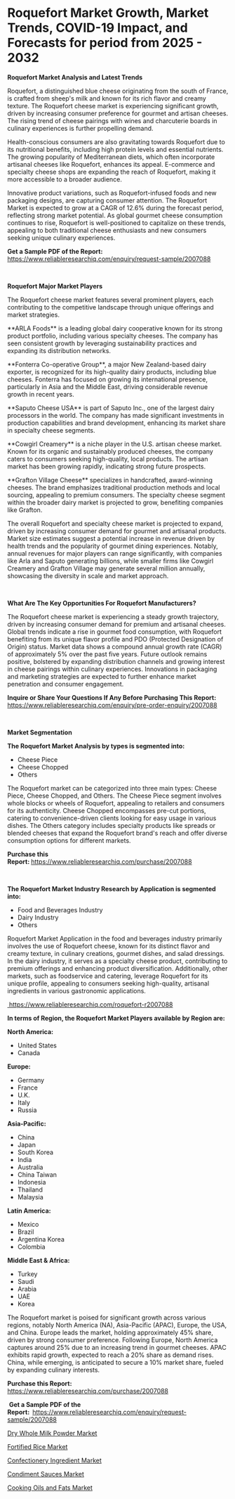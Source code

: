 <p><h1>Roquefort Market Growth, Market Trends, COVID-19 Impact, and Forecasts for period from 2025 - 2032</h1></p><p><strong>Roquefort Market Analysis and Latest Trends</strong></p>
<p><p>Roquefort, a distinguished blue cheese originating from the south of France, is crafted from sheep's milk and known for its rich flavor and creamy texture. The Roquefort cheese market is experiencing significant growth, driven by increasing consumer preference for gourmet and artisan cheeses. The rising trend of cheese pairings with wines and charcuterie boards in culinary experiences is further propelling demand.</p><p>Health-conscious consumers are also gravitating towards Roquefort due to its nutritional benefits, including high protein levels and essential nutrients. The growing popularity of Mediterranean diets, which often incorporate artisanal cheeses like Roquefort, enhances its appeal. E-commerce and specialty cheese shops are expanding the reach of Roquefort, making it more accessible to a broader audience.</p><p>Innovative product variations, such as Roquefort-infused foods and new packaging designs, are capturing consumer attention. The Roquefort Market is expected to grow at a CAGR of 12.6% during the forecast period, reflecting strong market potential. As global gourmet cheese consumption continues to rise, Roquefort is well-positioned to capitalize on these trends, appealing to both traditional cheese enthusiasts and new consumers seeking unique culinary experiences.</p></p>
<p><strong>Get a Sample PDF of the Report:&nbsp;</strong> <a href="https://www.reliableresearchiq.com/enquiry/request-sample/2007088?utm_campaign=1137&utm_medium=2&utm_source=Github&utm_content=ia&utm_term=07042025&utm_id=roquefort">https://www.reliableresearchiq.com/enquiry/request-sample/2007088</a></p>
<p>&nbsp;</p>
<p><strong>Roquefort Major Market Players</strong></p>
<p><p>The Roquefort cheese market features several prominent players, each contributing to the competitive landscape through unique offerings and market strategies. </p><p>**ARLA Foods** is a leading global dairy cooperative known for its strong product portfolio, including various specialty cheeses. The company has seen consistent growth by leveraging sustainability practices and expanding its distribution networks. </p><p>**Fonterra Co-operative Group**, a major New Zealand-based dairy exporter, is recognized for its high-quality dairy products, including blue cheeses. Fonterra has focused on growing its international presence, particularly in Asia and the Middle East, driving considerable revenue growth in recent years.</p><p>**Saputo Cheese USA** is part of Saputo Inc., one of the largest dairy processors in the world. The company has made significant investments in production capabilities and brand development, enhancing its market share in specialty cheese segments.</p><p>**Cowgirl Creamery** is a niche player in the U.S. artisan cheese market. Known for its organic and sustainably produced cheeses, the company caters to consumers seeking high-quality, local products. The artisan market has been growing rapidly, indicating strong future prospects.</p><p>**Grafton Village Cheese** specializes in handcrafted, award-winning cheeses. The brand emphasizes traditional production methods and local sourcing, appealing to premium consumers. The specialty cheese segment within the broader dairy market is projected to grow, benefiting companies like Grafton.</p><p>The overall Roquefort and specialty cheese market is projected to expand, driven by increasing consumer demand for gourmet and artisanal products. Market size estimates suggest a potential increase in revenue driven by health trends and the popularity of gourmet dining experiences. Notably, annual revenues for major players can range significantly, with companies like Arla and Saputo generating billions, while smaller firms like Cowgirl Creamery and Grafton Village may generate several million annually, showcasing the diversity in scale and market approach.</p></p>
<p>&nbsp;</p>
<p><strong>What Are The Key Opportunities For Roquefort Manufacturers?</strong></p>
<p><p>The Roquefort cheese market is experiencing a steady growth trajectory, driven by increasing consumer demand for premium and artisanal cheeses. Global trends indicate a rise in gourmet food consumption, with Roquefort benefiting from its unique flavor profile and PDO (Protected Designation of Origin) status. Market data shows a compound annual growth rate (CAGR) of approximately 5% over the past five years. Future outlook remains positive, bolstered by expanding distribution channels and growing interest in cheese pairings within culinary experiences. Innovations in packaging and marketing strategies are expected to further enhance market penetration and consumer engagement.</p></p>
<p><strong>Inquire or Share Your Questions If Any Before Purchasing This Report:</strong> <a href="https://www.reliableresearchiq.com/enquiry/pre-order-enquiry/2007088?utm_campaign=1137&utm_medium=2&utm_source=Github&utm_content=ia&utm_term=07042025&utm_id=roquefort">https://www.reliableresearchiq.com/enquiry/pre-order-enquiry/2007088</a></p>
<p>&nbsp;</p>
<p><strong>Market Segmentation</strong></p>
<p><strong>The Roquefort Market Analysis by types is segmented into:</strong></p>
<p><ul><li>Cheese Piece</li><li>Cheese Chopped</li><li>Others</li></ul></p>
<p><p>The Roquefort market can be categorized into three main types: Cheese Piece, Cheese Chopped, and Others. The Cheese Piece segment involves whole blocks or wheels of Roquefort, appealing to retailers and consumers for its authenticity. Cheese Chopped encompasses pre-cut portions, catering to convenience-driven clients looking for easy usage in various dishes. The Others category includes specialty products like spreads or blended cheeses that expand the Roquefort brand's reach and offer diverse consumption options for different markets.</p></p>
<p><strong>Purchase this Report:&nbsp;</strong><a href="https://www.reliableresearchiq.com/purchase/2007088?utm_campaign=1137&utm_medium=2&utm_source=Github&utm_content=ia&utm_term=07042025&utm_id=roquefort">https://www.reliableresearchiq.com/purchase/2007088</a></p>
<p>&nbsp;</p>
<p><strong>The Roquefort Market Industry Research by Application is segmented into:</strong></p>
<p><ul><li>Food and Beverages Industry</li><li>Dairy Industry</li><li>Others</li></ul></p>
<p><p>Roquefort Market Application in the food and beverages industry primarily involves the use of Roquefort cheese, known for its distinct flavor and creamy texture, in culinary creations, gourmet dishes, and salad dressings. In the dairy industry, it serves as a specialty cheese product, contributing to premium offerings and enhancing product diversification. Additionally, other markets, such as foodservice and catering, leverage Roquefort for its unique profile, appealing to consumers seeking high-quality, artisanal ingredients in various gastronomic applications.</p></p>
<p><a href="https://www.reliableresearchiq.com/roquefort-r2007088?utm_campaign=1137&utm_medium=2&utm_source=Github&utm_content=ia&utm_term=07042025&utm_id=roquefort">&nbsp;https://www.reliableresearchiq.com/roquefort-r2007088</a></p>
<p><strong>In terms of Region, the Roquefort Market Players available by Region are:</strong></p>
<p>
    <p> <strong> North America: </strong>
        <ul>
            <li>United States</li>
            <li>Canada</li>
        </ul>
        </p> 
    <p> <strong> Europe: </strong>
        <ul>
            <li>Germany</li>
            <li>France</li>
            <li>U.K.</li>
            <li>Italy</li>
            <li>Russia</li>
        </ul>
        </p> 
    <p> <strong> Asia-Pacific: </strong>
        <ul>
            <li>China</li>
            <li>Japan</li>
            <li>South Korea</li>
            <li>India</li>
            <li>Australia</li>
            <li>China Taiwan</li>
            <li>Indonesia</li>
            <li>Thailand</li>
            <li>Malaysia</li>
        </ul>
        </p> 
    <p> <strong> Latin America: </strong>
        <ul>
            <li>Mexico</li>
            <li>Brazil</li>
            <li>Argentina Korea</li>
            <li>Colombia</li>
        </ul>
        </p> 
    <p> <strong> Middle East & Africa: </strong>
        <ul>
            <li>Turkey</li>
            <li>Saudi</li>
            <li>Arabia</li>
            <li>UAE</li>
            <li>Korea</li>
        </ul>
    </p>
    </p>
<p><p>The Roquefort market is poised for significant growth across various regions, notably North America (NA), Asia-Pacific (APAC), Europe, the USA, and China. Europe leads the market, holding approximately 45% share, driven by strong consumer preference. Following Europe, North America captures around 25% due to an increasing trend in gourmet cheeses. APAC exhibits rapid growth, expected to reach a 20% share as demand rises. China, while emerging, is anticipated to secure a 10% market share, fueled by expanding culinary interests.</p></p>
<p><strong>Purchase this Report: </strong><a href="https://www.reliableresearchiq.com/purchase/2007088?utm_campaign=1137&utm_medium=2&utm_source=Github&utm_content=ia&utm_term=07042025&utm_id=roquefort">https://www.reliableresearchiq.com/purchase/2007088</a></p>
<p>&nbsp;<strong>Get a Sample PDF of the Report:&nbsp;&nbsp;</strong><a href="https://www.reliableresearchiq.com/enquiry/request-sample/2007088?utm_campaign=1137&utm_medium=2&utm_source=Github&utm_content=ia&utm_term=07042025&utm_id=roquefort">https://www.reliableresearchiq.com/enquiry/request-sample/2007088</a></p>
<p><strong></strong></p>
<p><p><a href="https://github.com/doganaqev/Market-Research-Report-List-1/blob/main/dry-whole-milk-powder-market.md?utm_campaign=1137&utm_medium=2&utm_source=Github&utm_content=ia&utm_term=07042025&utm_id=roquefort">Dry Whole Milk Powder Market</a></p><p><a href="https://github.com/omemaeuseda/Market-Research-Report-List-1/blob/main/fortified-rice-market.md?utm_campaign=1137&utm_medium=2&utm_source=Github&utm_content=ia&utm_term=07042025&utm_id=roquefort">Fortified Rice Market</a></p><p><a href="https://github.com/cevzarvargem/Market-Research-Report-List-1/blob/main/confectionery-ingredient-market.md?utm_campaign=1137&utm_medium=2&utm_source=Github&utm_content=ia&utm_term=07042025&utm_id=roquefort">Confectionery Ingredient Market</a></p><p><a href="https://github.com/burnicndole/Market-Research-Report-List-1/blob/main/condiment-sauces-market.md?utm_campaign=1137&utm_medium=2&utm_source=Github&utm_content=ia&utm_term=07042025&utm_id=roquefort">Condiment Sauces Market</a></p><p><a href="https://github.com/navodfetiya/Market-Research-Report-List-1/blob/main/cooking-oils-and-fats-market.md?utm_campaign=1137&utm_medium=2&utm_source=Github&utm_content=ia&utm_term=07042025&utm_id=roquefort">Cooking Oils and Fats Market</a></p></p>